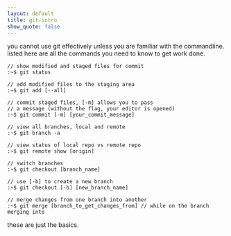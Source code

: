 ```yaml
---
layout: default
title: git-intro
show_quote: false
---
```


you cannot use git effectively unless you are familiar with the commandline. 
listed here are all the commands you need to know to get work done.

    // show modified and staged files for commit
    :~$ git status

    // add modified files to the staging area
    :~$ git add [--all]

    // commit staged files, [-m] allows you to pass
    // a message (without the flag, your editor is opened)
    :~$ git commit [-m] [your_commit_message]

    // view all branches, local and remote
    :~$ git branch -a

    // view status of local repo vs remote repo
    :~$ git remote show [origin]

    // switch branches
    :~$ git checkout [branch_name]

    // use [-b] to create a new branch
    :~$ git checkout [-b] [new_branch_name]

    // merge changes from one branch into another
    :~$ git merge [branch_to_get_changes_from] // while on the branch merging into

these are just the basics.
